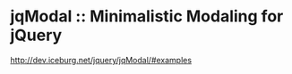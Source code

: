 <!--
id: 255250664
link: http://kevinisom.info/post/255250664/jqmodal-minimalistic-modaling-for-jquery
slug: jqmodal-minimalistic-modaling-for-jquery
date: Tue Nov 24 2009 18:08:05 GMT+1300 (NZDT)
raw: {"blog_name":"kevinisom","id":255250664,"post_url":"http://kevinisom.info/post/255250664/jqmodal-minimalistic-modaling-for-jquery","slug":"jqmodal-minimalistic-modaling-for-jquery","type":"link","date":"2009-11-24 05:08:05 GMT","timestamp":1259039285,"state":"published","format":"html","reblog_key":"gWKlhP9L","tags":[],"short_url":"http://tmblr.co/Zw68YyFDj3e","highlighted":[],"feed_item":"http://dev.iceburg.net/jquery/jqModal/#examples","from_feed_id":"650234","note_count":0,"title":"jqModal :: Minimalistic Modaling for jQuery","url":"http://dev.iceburg.net/jquery/jqModal/#examples","description":""}
publish: 2009-11-024
tags: 
title: jqModal :: Minimalistic Modaling for jQuery
-->


jqModal :: Minimalistic Modaling for jQuery
===========================================

<http://dev.iceburg.net/jquery/jqModal/#examples>


